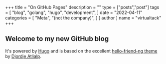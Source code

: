 +++
title = "On GitHub Pages"
description = ""
type = ["posts","post"]
tags = [
    "blog",
    "golang",
    "hugo",
    "development",
]
date = "2022-04-11"
categories = [
    "Meta",
    "(not the company)",
]
[ author ]
  name = "virtualtack"
+++

## Welcome to my new GitHub blog

It's powered by [Hugo](https://github.com/spf13/hugo/releases) and is based on the excellent [hello-friend-ng theme](https://github.com/rhazdon/hugo-theme-hello-friend-ng#how-to-start) by [Djordje Atlialp](https://github.com/rhazdon).
